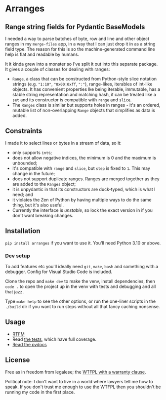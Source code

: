 # Arranges

## Range string fields for Pydantic BaseModels

I needed a way to parse batches of byte, row and line and other object ranges
in my `merge-files` app, in a way that I can just drop it in as a string field
type. The reason for this is so the machine-generated command line help is
flat and readable by humans.

It it kinda grew into a monster so I've split it out into this separate
package. It gives a couple of classes for dealing with ranges:

* `Range`, a class that can be constructed from Python-style slice notation
  strings (e.g. `"1:10"`, `"0x00:0xff`, `":"`), range-likes, iterables of
  int-like objects. It has convenient properties lke being iterable, immutable,
  has a stable string representation and matching hash, it can be treated
  like a `set` and its constructor is compatible with `range` and `slice`.
* The `Ranges` class is similar but supports holes in ranges - it's an ordered,
  mutable list of non-overlapping `Range` objects that simplifies as data is
  added.

## Constraints

I made it to select lines or bytes in a stream of data, so it:

* only supports `int`s;
* does not allow negative indices, the minimum is 0 and the maximum is
  unbounded;
* it's compatible with `range` and `slice`, but `step` is fixed to `1`. This
  may change in the future;
* does not support duplicate ranges. Ranges are merged together as they are
  added to the `Ranges` object;
* it is unpydantic in that its constructors are duck-typed, which is what I
  need; and
* it violates the Zen of Python by having multiple ways to do the same thing,
  but it's also useful.
* Currently the interface is *unstable*, so lock the exact version in if you
  don't want breaking changes.

## Installation

`pip install arranges` if you want to use it. You'll need Python 3.10 or
above.

### Dev setup

To add features etc you'll ideally need `git`, `make`, `bash` and something
with a debugger. Config for Visual Studio Code is included.

Clone the repo and `make dev` to make the venv, install dependencies, then
`code .` to open the project up in the venv with tests and debugging and all
that jazz.

Type `make help` to see the other options, or run the one-liner scripts in the
`./build` dir if you want to run steps without all that fancy caching nonsense.

## Usage

* [RTFM](https://bitplane.github.io/arranges/)
* Read [the tests](../arranges/tests/), which have full coverage.
* [Read the pydocs](../docs/pydocs.md)

## License

Free as in freedom from legalese; the [WTFPL with a warranty clause](../LICENSE).

Political note: I don't want to live in a world where lawyers tell me how to
speak. If you don't trust me enough to use the WTFPL then you shouldn't be
running my code in the first place.
